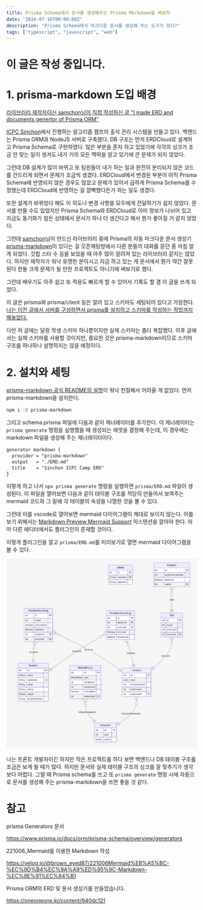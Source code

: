 ```yaml
---
title: Prisma Schema에서 문서를 생성해주는 Prisma Markdown을 써보자
date: "2024-07-16T00:00:00Z"
description: "Prisma Schema에서 마크다운 문서를 생성해 주는 도구가 있다?"
tags: ["typescript", "javascript", "web"]
---
```


# 이 글은 작성 중입니다.


# 1. prisma-markdown 도입 배경

[라이브러리 제작자이신 samchon님이 직접 작성하신 글 "I made ERD and documents genertor of Prisma ORM"](https://dev.to/samchon/i-made-erd-and-documents-genertor-of-prisma-orm-4mgl?utm_source=oneoneone)

[ICPC Sinchon](https://icpc-sinchon.io/)에서 진행하는 알고리즘 캠프의 출석 관리 시스템을 만들고 있다. 백엔드는 Prisma ORM과 NodeJS 서버로 구축했다. DB 구조는 먼저 ERDCloud로 설계하고 Prisma Schema로 구현하였다. 많은 부분을 혼자 하고 있었기에 각각의 싱크가 조금 안 맞는 일이 생겨도 내가 거의 모든 맥락을 알고 있기에 큰 문제가 되지 않았다.

그런데 DB 설계가 많이 바뀌고 또 팀원들이 내가 하는 일과 완전히 분리되지 않은 코드를 건드리게 되면서 문제가 조금씩 생겼다. ERDCloud에서 변경된 부분이 아직 Prisma Schema에 반영되지 않은 경우도 많았고 문제가 있어서 급하게 Prisma Schema를 수정했는데 ERDCloud에 반영하는 걸 깜빡했다든가 하는 일도 생겼다.

또한 설계가 바뀌었다 해도 이 의도나 변경 사항을 모두에게 전달하기가 쉽지 않았다. 문서를 만들 수도 있었지만 Prisma Schema와 ERDCloud로 이미 정보가 나뉘어 있고 지금도 동기화가 힘든 상태에서 문서가 하나 더 생긴다고 해서 뭔가 좋아질 거 같지 않았다.

그런데 [samchon](https://github.com/samchon)님이 만드신 라이브러리 중에 Prisma의 자동 마크다운 문서 생성기 [prisma-markdown](https://github.com/samchon/prisma-markdown)이 있다는 걸 오픈채팅방에서 다른 분들의 대화를 듣던 중 마침 알게 되었다. 깃헙 스타 수 등을 보았을 때 아주 많이 알려져 있는 라이브러리 같지는 않았다. 하지만 제작자가 워낙 유명한 분이시고 지금 하고 있는 게 문서에서 뭔가 약간 잘못된다 한들 크게 문제가 될 만한 프로젝트도 아니기에 써보기로 했다.

그런데 배우기도 아주 쉽고 또 적용도 빠르게 할 수 있어서 기록도 할 겸 이 글을 쓰게 되었다.

이 글은 prisma와 prisma/client 등은 깔려 있고 스키마도 세팅되어 있다고 가정한다. [나는 이전 글에서 서버를 구성하면서 prisma를 설치하고 스키마를 작성하는 작업까지 해놓았다.](https://witch.work/posts/project-backend-gcp-deploy#3-nodejs-%EC%84%9C%EB%B2%84-%EA%B5%AC%EC%84%B1)

다만 저 글에는 달랑 학생 스키마 하나뿐이지만 실제 스키마는 좀더 복잡했다. 이후 글에서는 실제 스키마를 사용할 것이지만, 중요한 것은 prisma-markdown이므로 스키마 구조를 하나하나 설명하지는 않을 예정이다.

# 2. 설치와 세팅

[prisma-markdown 공식 README의 설명](https://github.com/samchon/prisma-markdown)이 워낙 친절해서 어려울 게 없었다. 먼저 prisma-markdown을 설치한다.

```bash
npm i -D prisma-markdown
```

그리고 schema.prisma 파일에 다음과 같이 제너레이터를 추가한다. 이 제너레이터는 `prisma generate` 명령을 실행했을 때 생성되는 애셋을 결정해 주는데, 이 경우에는 markdown 파일을 생성해 주는 제너레이터이다.

```prisma
generator markdown {
  provider = "prisma-markdown"
  output   = "./ERD.md"
  title    = "Sinchon ICPC Camp ERD"
}
```

이렇게 하고 나서 `npx prisma generate` 명령을 실행하면 `prisma/ERD.md` 파일이 생성된다. 이 파일을 열어보면 다음과 같이 테이블 구조를 적당히 만들어서 보여주는 mermaid 코드와 그 밑에 각 테이블의 속성을 나열한 것을 볼 수 있다.

그런데 이를 vscode로 열어보면 mermaid 다이어그램이 제대로 보이지 않는다. 이를 보기 위해서는 [Markdown Preview Mermaid Support](https://marketplace.visualstudio.com/items?itemName=bierner.markdown-mermaid) 익스텐션을 깔아야 한다. 아마 다른 에디터에서도 플러그인이 존재할 것이다.

이렇게 플러그인을 깔고 `prisma/ERD.md`를 미리보기로 열면 mermaid 다이어그램을 볼 수 있다.

![mermaid로 만든 다이어그램](./erd-mermaid-diagram.png)

나는 프론트 개발자이긴 하지만 작은 프로젝트를 하다 보면 백엔드나 DB 테이블 구조를 조금은 보게 될 때가 많다. 하지만 문서와 실제 테이블 구조의 싱크를 잘 맞추기가 생각보다 어렵다. 그럴 때 Prisma schema를 쓰고 또 `prisma generate` 명령 시에 자동으로 문서를 생성해 주는 prisma-markdown을 쓰면 좋을 것 같다.

# 참고

prisma Generators 문서

https://www.prisma.io/docs/orm/prisma-schema/overview/generators

221006_Mermaid를 이용한 Markdown 작성

https://velog.io/@brown_eyed87/221006Mermaid%EB%A5%BC-%EC%9D%B4%EC%9A%A9%ED%95%9C-Markdown-%EC%9E%91%EC%84%B1

Prisma ORM의 ERD 및 문서 생성기를 만들었습니다.

https://oneoneone.kr/content/940dc121